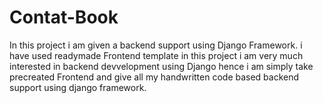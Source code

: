 # Contat-Book
In this project i am given a backend support using Django Framework. i have used readymade Frontend template in this project i am very much interested in backend devvelopment using Django hence i am simply take precreated Frontend and give all my handwritten code based backend support using django framework.

